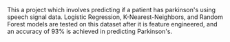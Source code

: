 This a project which involves predicting if a patient has parkinson's using speech signal data. Logistic Regression, K-Nearest-Neighbors, and Random Forest models are tested on this dataset after it is feature engineered, and an accuracy of 93% is achieved in predicting Parkinson's.
